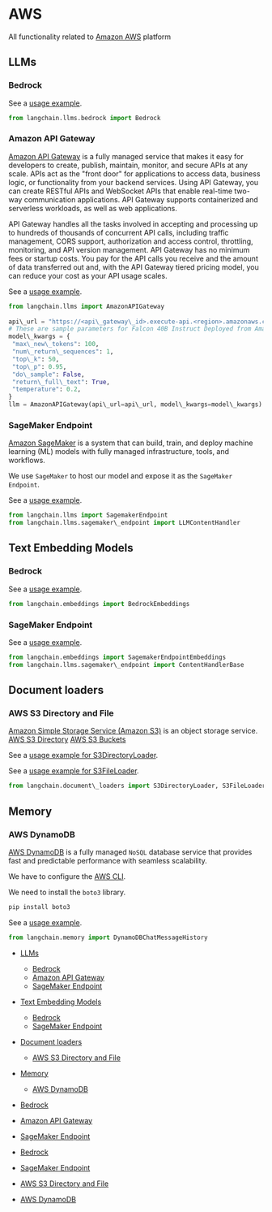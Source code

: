 # AWS

All functionality related to [Amazon AWS](https://aws.amazon.com/) platform

## LLMs[​](#llms "Direct link to LLMs")

### Bedrock[​](#bedrock "Direct link to Bedrock")

See a [usage example](/docs/integrations/llms/bedrock).

```python
from langchain.llms.bedrock import Bedrock  

```

### Amazon API Gateway[​](#amazon-api-gateway "Direct link to Amazon API Gateway")

[Amazon API Gateway](https://aws.amazon.com/api-gateway/) is a fully managed service that makes it easy for developers to create, publish, maintain, monitor, and secure APIs at any scale. APIs act as the "front door" for applications to access data, business logic, or functionality from your backend services. Using API Gateway, you can create RESTful APIs and WebSocket APIs that enable real-time two-way communication applications. API Gateway supports containerized and serverless workloads, as well as web applications.

API Gateway handles all the tasks involved in accepting and processing up to hundreds of thousands of concurrent API calls, including traffic management, CORS support, authorization and access control, throttling, monitoring, and API version management. API Gateway has no minimum fees or startup costs. You pay for the API calls you receive and the amount of data transferred out and, with the API Gateway tiered pricing model, you can reduce your cost as your API usage scales.

See a [usage example](/docs/integrations/llms/amazon_api_gateway_example).

```python
from langchain.llms import AmazonAPIGateway  
  
api\_url = "https://<api\_gateway\_id>.execute-api.<region>.amazonaws.com/LATEST/HF"  
# These are sample parameters for Falcon 40B Instruct Deployed from Amazon SageMaker JumpStart  
model\_kwargs = {  
 "max\_new\_tokens": 100,  
 "num\_return\_sequences": 1,  
 "top\_k": 50,  
 "top\_p": 0.95,  
 "do\_sample": False,  
 "return\_full\_text": True,  
 "temperature": 0.2,  
}  
llm = AmazonAPIGateway(api\_url=api\_url, model\_kwargs=model\_kwargs)  

```

### SageMaker Endpoint[​](#sagemaker-endpoint "Direct link to SageMaker Endpoint")

[Amazon SageMaker](https://aws.amazon.com/sagemaker/) is a system that can build, train, and deploy machine learning (ML) models with fully managed infrastructure, tools, and workflows.

We use `SageMaker` to host our model and expose it as the `SageMaker Endpoint`.

See a [usage example](/docs/integrations/llms/sagemaker).

```python
from langchain.llms import SagemakerEndpoint  
from langchain.llms.sagemaker\_endpoint import LLMContentHandler  

```

## Text Embedding Models[​](#text-embedding-models "Direct link to Text Embedding Models")

### Bedrock[​](#bedrock-1 "Direct link to Bedrock")

See a [usage example](/docs/integrations/text_embedding/bedrock).

```python
from langchain.embeddings import BedrockEmbeddings  

```

### SageMaker Endpoint[​](#sagemaker-endpoint-1 "Direct link to SageMaker Endpoint")

See a [usage example](/docs/integrations/text_embedding/sagemaker-endpoint).

```python
from langchain.embeddings import SagemakerEndpointEmbeddings  
from langchain.llms.sagemaker\_endpoint import ContentHandlerBase  

```

## Document loaders[​](#document-loaders "Direct link to Document loaders")

### AWS S3 Directory and File[​](#aws-s3-directory-and-file "Direct link to AWS S3 Directory and File")

[Amazon Simple Storage Service (Amazon S3)](https://docs.aws.amazon.com/AmazonS3/latest/userguide/using-folders.html) is an object storage service.
[AWS S3 Directory](https://docs.aws.amazon.com/AmazonS3/latest/userguide/using-folders.html)
[AWS S3 Buckets](https://docs.aws.amazon.com/AmazonS3/latest/userguide/UsingBucket.html)

See a [usage example for S3DirectoryLoader](/docs/integrations/document_loaders/aws_s3_directory.html).

See a [usage example for S3FileLoader](/docs/integrations/document_loaders/aws_s3_file.html).

```python
from langchain.document\_loaders import S3DirectoryLoader, S3FileLoader  

```

## Memory[​](#memory "Direct link to Memory")

### AWS DynamoDB[​](#aws-dynamodb "Direct link to AWS DynamoDB")

[AWS DynamoDB](https://awscli.amazonaws.com/v2/documentation/api/latest/reference/dynamodb/index.html)
is a fully managed `NoSQL` database service that provides fast and predictable performance with seamless scalability.

We have to configure the [AWS CLI](https://docs.aws.amazon.com/cli/latest/userguide/cli-chap-configure.html).

We need to install the `boto3` library.

```bash
pip install boto3  

```

See a [usage example](/docs/integrations/memory/aws_dynamodb).

```python
from langchain.memory import DynamoDBChatMessageHistory  

```

- [LLMs](#llms)

  - [Bedrock](#bedrock)
  - [Amazon API Gateway](#amazon-api-gateway)
  - [SageMaker Endpoint](#sagemaker-endpoint)

- [Text Embedding Models](#text-embedding-models)

  - [Bedrock](#bedrock-1)
  - [SageMaker Endpoint](#sagemaker-endpoint-1)

- [Document loaders](#document-loaders)

  - [AWS S3 Directory and File](#aws-s3-directory-and-file)

- [Memory](#memory)

  - [AWS DynamoDB](#aws-dynamodb)

- [Bedrock](#bedrock)

- [Amazon API Gateway](#amazon-api-gateway)

- [SageMaker Endpoint](#sagemaker-endpoint)

- [Bedrock](#bedrock-1)

- [SageMaker Endpoint](#sagemaker-endpoint-1)

- [AWS S3 Directory and File](#aws-s3-directory-and-file)

- [AWS DynamoDB](#aws-dynamodb)
